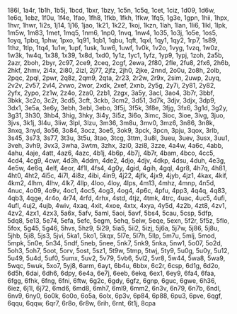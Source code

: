 186l, 1a4r, 1b1h, 1b5j, 1bcd, 1bxr, 1bzy, 1c5n, 1c5q, 1cet, 1ciz, 1d09, 1d6w, 1e6q, 1ebz, 1f0u, 1f4e, 1fao, 1fh8, 1fkb, 1fkh, 1fkw, 1fq5, 1g3e, 1gpn, 1hii, 1hpx, 1hvr, 1hwr, 1i2s, 1j14, 1j16, 1jao, 1k21, 1k22, 1koj, 1kzn, 1lah, 1lan, 1li6, 1lkl, 1lpk, 1m5w, 1m83, 1met, 1mq5, 1nm6, 1np0, 1nvq, 1nw4, 1o35, 1o3j, 1o5e, 1os5, 1oyq, 1pbq, 1phw, 1pxo, 1q91, 1qb1, 1qbu, 1qft, 1qxl, 1qy1, 1qy2, 1rp7, 1s89, 1thz, 1tlp, 1tq4, 1u1w, 1upf, 1usk, 1uw6, 1uwf, 1v0k, 1v2o, 1vyg, 1vzq, 1w0z, 1w3k, 1w4q, 1x38, 1x39, 1x8d, 1xd0, 1y1z, 1yc1, 1yfz, 1yp9, 1ypj, 1zoh, 2a5b, 2azr, 2boh, 2byr, 2c97, 2ce9, 2ceq, 2cgf, 2ewa, 2f80, 2fle, 2fu8, 2fx6, 2h6b, 2hkf, 2hmv, 2i4x, 2i80, 2izl, 2j77, 2jfz, 2jh0, 2jke, 2nnd, 2o0u, 2o8h, 2olb, 2pqc, 2pql, 2pwr, 2q8z, 2qm9, 2qta, 2r23, 2r2w, 2r9x, 2sim, 2uwp, 2uyq, 2v2v, 2v57, 2vl4, 2vwo, 2wor, 2xdk, 2xef, 2xnb, 2y5g, 2y7i, 2y81, 2y82, 2yfx, 2ypo, 2z1w, 2z4o, 2za0, 2zb1, 2zgx, 3a5y, 3acl, 3ao4, 3b7r, 3bbf, 3bkk, 3c2o, 3c2r, 3cd5, 3cft, 3ckb, 3cm2, 3d51, 3d7k, 3djv, 3djx, 3dp9, 3dx1, 3e5a, 3e6y, 3ebh, 3ebl, 3ebo, 3f5j, 3f5k, 3f8e, 3fjg, 3fx6, 3g1d, 3g2y, 3g31, 3h30, 3hb4, 3hig, 3hky, 3i4y, 3i5z, 3i6o, 3imc, 3ioc, 3ioe, 3ivg, 3juo, 3jvs, 3k1j, 3l4u, 3liw, 3lpl, 3lzu, 3m36, 3m8u, 3mv0, 3mz6, 3n86, 3n8k, 3nxq, 3nyd, 3o56, 3o84, 3ocz, 3oe5, 3ok9, 3pck, 3pcn, 3pju, 3qox, 3rlb, 3s45, 3s73, 3s77, 3t3u, 3t5u, 3tao, 3tcg, 3ttm, 3u8l, 3ueu, 3uev, 3usx, 3uu1, 3veh, 3vh9, 3vx3, 3wha, 3wtm, 3zhx, 3zi0, 3zi8, 3zze, 4a4w, 4a6c, 4abb, 4ahu, 4aje, 4att, 4az6, 4azc, 4b1j, 4b6p, 4b7j, 4b7r, 4bam, 4bco, 4cc5, 4cd4, 4cg9, 4cwr, 4d3h, 4ddm, 4de2, 4djo, 4djv, 4dkp, 4dsu, 4duh, 4e3g, 4e5w, 4e6q, 4elf, 4eor, 4f1l, 4fs4, 4g0y, 4gid, 4gih, 4gql, 4gr8, 4h7q, 4h81, 4ht0, 4ht2, 4i5c, 4i7l, 4i8z, 4ibi, 4in9, 4j22, 4jfk, 4jx9, 4jyb, 4jz1, 4kax, 4kif, 4km2, 4lhm, 4lhv, 4lk7, 4llp, 4loo, 4loy, 4lps, 4m13, 4mhz, 4mnp, 4n5d, 4nuc, 4o09, 4o9v, 4oc1, 4oc5, 4og3, 4og4, 4p6c, 4pfu, 4pp3, 4q4q, 4q83, 4qb3, 4qge, 4r4o, 4r74, 4rfd, 4rhx, 4std, 4tjz, 4tmk, 4trc, 4uac, 4uc5, 4ufi, 4ufl, 4uj2, 4ujb, 4wiv, 4xaq, 4xit, 4xoe, 4xtx, 4xya, 4y5d, 4z2b, 4zt8, 4zv1, 4zv2, 4zx1, 4zx3, 5a6x, 5afv, 5aml, 5aoi, 5avf, 5bs4, 5cau, 5csp, 5dfp, 5dq8, 5e13, 5e74, 5efa, 5efc, 5egm, 5ehq, 5elw, 5eqe, 5exn, 5f2r, 5f5z, 5flo, 5fox, 5g45, 5g46, 5hvs, 5hz9, 5i29, 5ia5, 5ii2, 5izj, 5j6a, 5j7w, 5j86, 5j8u, 5jhb, 5ji8, 5js3, 5jvi, 5ka1, 5ko1, 5kqx, 5l7e, 5l7h, 5llp, 5m7u, 5mlj, 5mod, 5mpk, 5n0e, 5n34, 5ndf, 5neb, 5nee, 5nk7, 5nk9, 5nka, 5nw1, 5o07, 5o2d, 5oh3, 5oh7, 5oot, 5orv, 5ost, 5sz1, 5t9w, 5tmp, 5twj, 5ty9, 5u0g, 5u0y, 5u12, 5u49, 5u4d, 5uf0, 5umx, 5uv2, 5v79, 5vb6, 5vl2, 5vr8, 5w44, 5wa8, 5wa9, 5wqc, 5wuk, 5xo7, 5yj8, 6arm, 6ayt, 6b4u, 6bbx, 6c2r, 6csp, 6d1g, 6d2o, 6d5h, 6dai, 6dh6, 6dpy, 6e4a, 6e7j, 6eeb, 6ekq, 6ex1, 6ey9, 6fa4, 6faa, 6fgg, 6fhk, 6fng, 6fni, 6ftw, 6g2c, 6gdy, 6gfz, 6gnp, 6guc, 6gwe, 6h36, 6iez, 6j1l, 6j72, 6md6, 6md8, 6mh7, 6ml9, 6mm2, 6n3v, 6n79, 6n7b, 6ndl, 6nv9, 6ny0, 6o0k, 6o0o, 6o5a, 6olx, 6p3v, 6p84, 6p88, 6pu3, 6pve, 6qgf, 6qqu, 6qqw, 6qr7, 6r8o, 6r8w, 6rih, 6rnt, 6t1j, 8cpa
